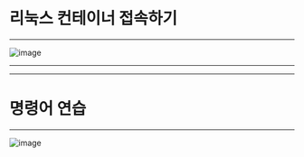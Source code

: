 # 리눅스 컨테이너 접속하기
---
![image](https://github.com/k4west/MARP/assets/125423305/92ee1d2d-735b-4627-86d4-a1268e643558)


---
---

# 명령어 연습
---
![image](https://github.com/k4west/MARP/assets/125423305/92a1b4dc-d1fa-49e6-ad9c-17fdc0d32bc6)
